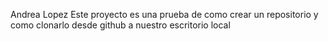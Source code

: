 Andrea Lopez
Este proyecto es una prueba de como crear un repositorio y como clonarlo desde github a nuestro escritorio local